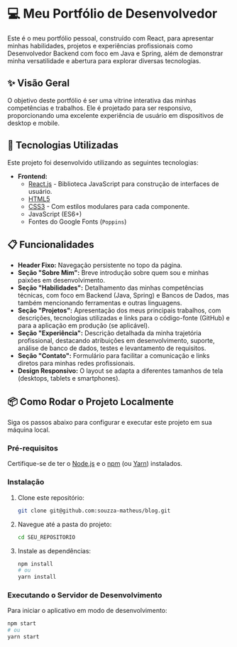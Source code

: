 # 💻 Meu Portfólio de Desenvolvedor

Este é o meu portfólio pessoal, construído com React, para apresentar minhas habilidades, projetos e experiências profissionais como Desenvolvedor Backend com foco em Java e Spring, além de demonstrar minha versatilidade e abertura para explorar diversas tecnologias.

## ✨ Visão Geral

O objetivo deste portfólio é ser uma vitrine interativa das minhas competências e trabalhos. Ele é projetado para ser responsivo, proporcionando uma excelente experiência de usuário em dispositivos de desktop e mobile.

## 🚀 Tecnologias Utilizadas

Este projeto foi desenvolvido utilizando as seguintes tecnologias:

* **Frontend:**
    * [React.js](https://react.dev/) - Biblioteca JavaScript para construção de interfaces de usuário.
    * [HTML5](https://developer.mozilla.org/pt-BR/docs/Web/HTML)
    * [CSS3](https://developer.mozilla.org/pt-BR/docs/Web/CSS) - Com estilos modulares para cada componente.
    * JavaScript (ES6+)
    * Fontes do Google Fonts (`Poppins`)

## 📋 Funcionalidades

* **Header Fixo:** Navegação persistente no topo da página.
* **Seção "Sobre Mim":** Breve introdução sobre quem sou e minhas paixões em desenvolvimento.
* **Seção "Habilidades":** Detalhamento das minhas competências técnicas, com foco em Backend (Java, Spring) e Bancos de Dados, mas também mencionando ferramentas e outras linguagens.
* **Seção "Projetos":** Apresentação dos meus principais trabalhos, com descrições, tecnologias utilizadas e links para o código-fonte (GitHub) e para a aplicação em produção (se aplicável).
* **Seção "Experiência":** Descrição detalhada da minha trajetória profissional, destacando atribuições em desenvolvimento, suporte, análise de banco de dados, testes e levantamento de requisitos.
* **Seção "Contato":** Formulário para facilitar a comunicação e links diretos para minhas redes profissionais.
* **Design Responsivo:** O layout se adapta a diferentes tamanhos de tela (desktops, tablets e smartphones).

## 📦 Como Rodar o Projeto Localmente

Siga os passos abaixo para configurar e executar este projeto em sua máquina local.

### Pré-requisitos

Certifique-se de ter o [Node.js](https://nodejs.org/pt-br/) e o [npm](https://www.npmjs.com/) (ou [Yarn](https://yarnpkg.com/)) instalados.

### Instalação

1.  Clone este repositório:
    ```bash
    git clone git@github.com:souzza-matheus/blog.git
    ```
2.  Navegue até a pasta do projeto:
    ```bash
    cd SEU_REPOSITORIO
    ```
3.  Instale as dependências:
    ```bash
    npm install
    # ou
    yarn install
    ```

### Executando o Servidor de Desenvolvimento

Para iniciar o aplicativo em modo de desenvolvimento:

```bash
npm start
# ou
yarn start
